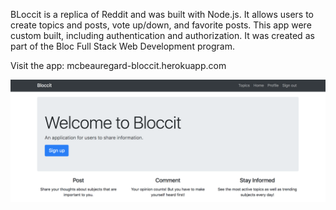 BLoccit is a replica of Reddit and was built with Node.js. It allows users to create topics and posts, vote up/down, and favorite posts. This app were custom built, including authentication and authorization. It was created as part of the Bloc Full Stack Web Development program.

Visit the app: mcbeauregard-bloccit.herokuapp.com 

<img src='./src/assets/images/bloccit-homepage.png' alt='online music player'/>

